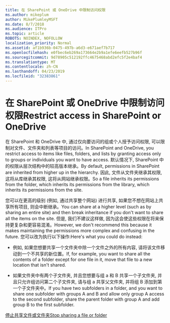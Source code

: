 ```yaml
---
title: 在 SharePoint 或 OneDrive 中限制访问权限
ms.author: mikeplum
author: MikePlumleyMSFT
ms.date: 8/7/2018
ms.audience: ITPro
ms.topic: article
ROBOTS: NOINDEX, NOFOLLOW
localization_priority: Normal
ms.assetid: af1b936b-0475-497b-a6d3-e671aef7b717
ms.openlocfilehash: e0fbec6eb269a173664e2b9a1efe6eefb527b96f
ms.sourcegitcommit: 9d78905c512192ffc4675468abd2efc5f2e4baf4
ms.translationtype: MT
ms.contentlocale: zh-CN
ms.lasthandoff: 04/23/2019
ms.locfileid: "32383861"
---
```

# <a name="restrict-access-in-sharepoint-or-onedrive"></a><span data-ttu-id="28bc5-102">在 SharePoint 或 OneDrive 中限制访问权限</span><span class="sxs-lookup"><span data-stu-id="28bc5-102">Restrict access in SharePoint or OneDrive</span></span>

<span data-ttu-id="28bc5-103">在 SharePoint 和 OneDrive 中, 通过仅向要访问的组或个人授予访问权限, 可以限制对文件、文件夹和列表等项目的访问。</span><span class="sxs-lookup"><span data-stu-id="28bc5-103">In SharePoint and OneDrive, you restrict access to items like files, folders, and lists by granting access only to groups or individuals you want to have access.</span></span> <span data-ttu-id="28bc5-104">默认情况下, SharePoint 中的权限从层次结构中的较高版本继承。</span><span class="sxs-lookup"><span data-stu-id="28bc5-104">By default, permissions in SharePoint are inherited from higher up in the hierarchy.</span></span> <span data-ttu-id="28bc5-105">因此, 文件从文件夹继承其权限, 这将从库继承其权限, 这将从网站继承权限。</span><span class="sxs-lookup"><span data-stu-id="28bc5-105">So a file inherits its permissions from the folder, which inherits its permissions from the library, which inherits its permissions from the site.</span></span>
  
<span data-ttu-id="28bc5-106">您可以在更高的级别 (例如, 通过共享整个网站) 进行共享, 如果您不想在网站上共享所有项目, 则会中断继承。</span><span class="sxs-lookup"><span data-stu-id="28bc5-106">You can share at a higher level (such as by sharing an entire site) and then break inheritance if you don't want to share all the items on the site.</span></span> <span data-ttu-id="28bc5-107">但是, 我们不建议这样做, 因为这会使这些权限在将来保持更复杂和更容易混淆。</span><span class="sxs-lookup"><span data-stu-id="28bc5-107">However, we don't recommend this because it makes maintaining the permissions more complex and confusing in the future.</span></span> <span data-ttu-id="28bc5-108">您可以改为执行以下操作:</span><span class="sxs-lookup"><span data-stu-id="28bc5-108">Here's what you could do instead:</span></span>
  
- <span data-ttu-id="28bc5-109">例如, 如果您想要共享一个文件夹中除一个文件之外的所有内容, 请将该文件移动到一个不共享的新位置。</span><span class="sxs-lookup"><span data-stu-id="28bc5-109">If, for example, you want to share all the contents of a folder except for one file in it, move that file to a new location that isn't shared.</span></span>
    
- <span data-ttu-id="28bc5-110">如果文件夹中有两个子文件夹, 并且您想要与组 a 和 B 共享一个子文件夹, 并且只允许组访问第二个子文件夹, 请与组 a 共享父文件夹, 并将组 B 添加到第一个子文件夹中。</span><span class="sxs-lookup"><span data-stu-id="28bc5-110">If you have two subfolders in a folder, and you want to share one subfolder with groups A and B and allow only group A access to the second subfolder, share the parent folder with group A and add group B to the first subfolder.</span></span>
    
[<span data-ttu-id="28bc5-111">停止共享文件或文件夹</span><span class="sxs-lookup"><span data-stu-id="28bc5-111">Stop sharing a file or folder </span></span>](https://go.microsoft.com/fwlink/?linkid=2008861)
  

